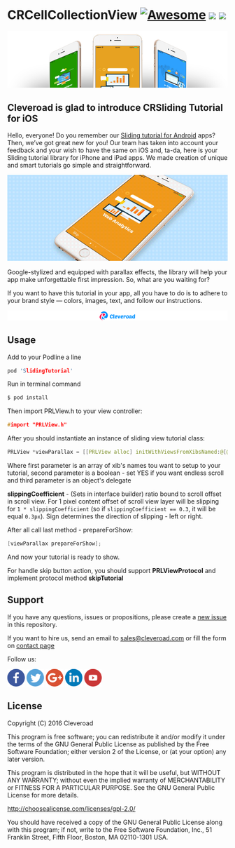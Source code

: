 # CRCellCollectionView [![Awesome](https://cdn.rawgit.com/sindresorhus/awesome/d7305f38d29fed78fa85652e3a63e154dd8e8829/media/badge.svg)](https://github.com/sindresorhus/awesome) <img src="https://www.cleveroad.com/public/comercial/label-ios.svg" height="20"> <a href="https://www.cleveroad.com/?utm_source=github&utm_medium=label&utm_campaign=contacts"><img src="https://www.cleveroad.com/public/comercial/label-cleveroad.svg" height="20"></a>

![Header image](/images/header.jpg)

## Cleveroad is glad to introduce CRSliding Tutorial for iOS

Hello, everyone! Do you remember our [Sliding tutorial for Android](https://github.com/Cleveroad/SlidingTutorial-Android) apps? Then, we’ve got great new for you! Our team has taken into account your feedback and your wish to have the same on iOS and, ta-da, here is your Sliding tutorial library for iPhone and iPad apps. We made creation of unique and smart tutorials go simple and straightforward.

![Demo image](/images/demo.gif)

Google-stylized and equipped with parallax effects, the library will help your app make unforgettable first impression. So, what are you waiting for?

If you want to have this tutorial in your app, all you have to do is to adhere to your brand style — colors, images, text, and follow our instructions. 
 

[![Awesome](/images/logo-footer.png)](https://www.cleveroad.com/?utm_source=github&utm_medium=label&utm_campaign=contacts)
<br/>
## Usage

Add to your Podline a line  <br>
```c
pod 'SlidingTutorial'
``` 

Run in terminal command <br>
```c
$ pod install
```

Then import PRLView.h to your view controller:<br>
```c
#import "PRLView.h"
```

After you should instantiate an instance of sliding view tutorial class: <br>

```c
PRLView *viewParallax = [[PRLView alloc] initWithViewsFromXibsNamed:@[@"TestView", @"TestView1", @"TestView2"] infiniteScroll:YES delegate:self];
```

Where first parameter is an array of xib's names tou want to setup to your tutorial, second parameter is a boolean - set YES if you want endless scroll and third parameter is an object's delegate 

**slippingCoefficient** - (Sets in interface builder) ratio bound to scroll offset in scroll view. For 1 pixel content offset of scroll view layer will be slipping for `1 * slippingCoefficient` (so if `slippingCoefficient == 0.3`, it will be equal `0.3px`). Sign determines the direction of slipping - left or right. 

After all call last method - prepareForShow: 
```c
[viewParallax prepareForShow];
```
And now your tutorial is ready to show. 

For handle skip button action, you should support **PRLViewProtocol**  and implement protocol method **skipTutorial**

## Support
If you have any questions, issues or propositions, please create a <a href="../../issues/new">new issue</a> in this repository.

If you want to hire us, send an email to sales@cleveroad.com or fill the form on <a href="https://www.cleveroad.com/contact">contact page</a>

Follow us:

[![Awesome](/images/social/facebook.png)](https://www.facebook.com/cleveroadinc/)   [![Awesome](/images/social/twitter.png)](https://twitter.com/cleveroadinc)   [![Awesome](/images/social/google.png)](https://plus.google.com/+CleveroadInc)   [![Awesome](/images/social/linkedin.png)](https://www.linkedin.com/company/cleveroad-inc-)   [![Awesome](/images/social/youtube.png)](https://www.youtube.com/channel/UCFNHnq1sEtLiy0YCRHG2Vaw)

## License

Copyright (С) 2016 Cleveroad

This program is free software; you can redistribute it and/or modify
it under the terms of the GNU General Public License as published by
the Free Software Foundation; either version 2 of the License, or
(at your option) any later version.

This program is distributed in the hope that it will be useful,
but WITHOUT ANY WARRANTY; without even the implied warranty of
MERCHANTABILITY or FITNESS FOR A PARTICULAR PURPOSE.  See the
GNU General Public License for more details.

http://choosealicense.com/licenses/gpl-2.0/

You should have received a copy of the GNU General Public License along
with this program; if not, write to the Free Software Foundation, Inc.,
51 Franklin Street, Fifth Floor, Boston, MA 02110-1301 USA.
